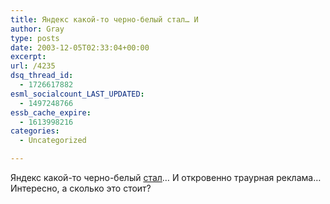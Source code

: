 ```yaml
---
title: Яндекс какой-то черно-белый стал… И
author: Gray
type: posts
date: 2003-12-05T02:33:04+00:00
excerpt:
url: /4235
dsq_thread_id:
  - 1726617882
esml_socialcount_LAST_UPDATED:
  - 1497248766
essb_cache_expire:
  - 1613998216
categories:
  - Uncategorized

---
```








Яндекс какой-то черно-белый <a href="http://www.yandex.ru/" target="_blank">стал</a>&#8230; И откровенно траурная реклама&#8230;  
Интересно, а сколько это стоит?